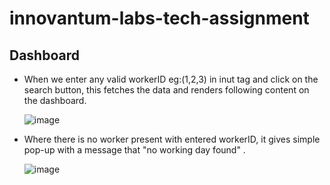 # innovantum-labs-tech-assignment

## Dashboard
- When we enter any valid workerID eg:(1,2,3) in inut tag and click on the search button, this fetches the data and renders following content on the dashboard.
  
  ![image](https://github.com/pkthapliyal/innovantum-labs-tech-assignment/assets/121335947/e747538b-fb8e-4620-be78-987a82732d80)


- Where there is no worker present with entered workerID, it gives simple pop-up with a message that "no working day found" .
  
   ![image](https://github.com/pkthapliyal/innovantum-labs-tech-assignment/assets/121335947/7e8e5a32-d0f1-4d83-ad0f-44746dddc660)
